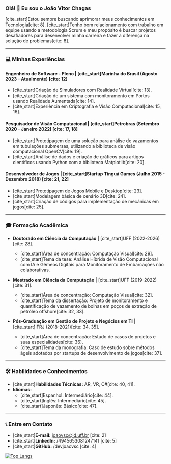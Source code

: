 ### Olá! 👋 Eu sou o João Vitor Chagas

[cite_start]Estou sempre buscando aprimorar meus conhecimentos em Tecnologia[cite: 8]. [cite_start]Tenho bom relacionamento com trabalho em equipe usando a metodologia Scrum e meu propósito é buscar projetos desafiadores para desenvolver minha carreira e fazer a diferença na solução de problemas[cite: 8].

---

### 💻 Minhas Experiências

#### Engenheiro de Software - Pleno | [cite_start]Marinha do Brasil (Agosto 2023 - Atualmente) [cite: 12]
* [cite_start]Criação de Simuladores com Realidade Virtual[cite: 13].
* [cite_start]Criação de um sistema com monitoramento em Portos usando Realidade Aumentada[cite: 14].
* [cite_start]Experiência em Criptografia e Visão Computacional[cite: 15, 16].

#### Pesquisador de Visão Computacional | [cite_start]Petrobras (Setembro 2020 - Janeiro 2022) [cite: 17, 18]
* [cite_start]Prototipagem de uma solução para análise de vazamentos em tubulações submersas, utilizando a biblioteca de visão computacional OpenCV[cite: 19].
* [cite_start]Análise de dados e criação de gráficos para artigos científicos usando Python com a biblioteca Matplotlib[cite: 20].

#### Desenvolvedor de Jogos | [cite_start]Startup Tinguá Games (Julho 2015 - Dezembro 2018) [cite: 21, 22]
* [cite_start]Prototipagem de Jogos Mobile e Desktop[cite: 23].
* [cite_start]Modelagem básica de cenário 3D[cite: 24].
* [cite_start]Criação de códigos para implementação de mecânicas em jogos[cite: 25].


---

### 🎓 Formação Acadêmica

* **Doutorado em Ciência da Computação** | [cite_start]UFF (2022-2026)[cite: 28].
    * [cite_start]Área de concentração: Computação Visual[cite: 29].
    * [cite_start]Tema da tese: Análise Híbrida de Visão Computacional com IA e Gêmeos Digitais para Monitoramento de Embarcações não colaborativas.

* **Mestrado em Ciência da Computação** | [cite_start]UFF (2019-2022)[cite: 31].
    * [cite_start]Área de concentração: Computação Visual[cite: 32].
    * [cite_start]Tema da dissertação: Projeto de monitoramento e quantificação de vazamento de bolhas em poços de extração de petróleo offshore[cite: 32, 33].

* **Pós-Graduação em Gestão de Projeto e Negócios em TI** | [cite_start]IFRJ (2018-2021)[cite: 34, 35].
    * [cite_start]Área de concentração: Estudo de casos de projetos e suas especialidades[cite: 36].
    * [cite_start]Tema da monografia: Caso de estudo sobre métodos ágeis adotados por startups de desenvolvimento de jogos[cite: 37].

---

### 🛠️ Habilidades e Conhecimentos

* [cite_start]**Habilidades Técnicas:** AR, VR, C#[cite: 40, 41].
* **Idiomas:**
    * [cite_start]Espanhol: Intermediário[cite: 44].
    * [cite_start]Inglês: Intermediário[cite: 45].
    * [cite_start]Japonês: Básico[cite: 47].

---

### 📞 Entre em Contato

* [cite_start]**E-mail:** joaovsc@id.uff.br [cite: 2]
* [cite_start]**LinkedIn:** /4945653081247141 [cite: 5]
* [cite_start]**GitHub:** /devjoaovsc [cite: 4]

[![Top Langs](https://github-readme-stats.vercel.app/api/top-langs/?username=joaovitorsc&layout=compact&theme=dark)](https://github.com/anuraghazra/github-readme-stats)
